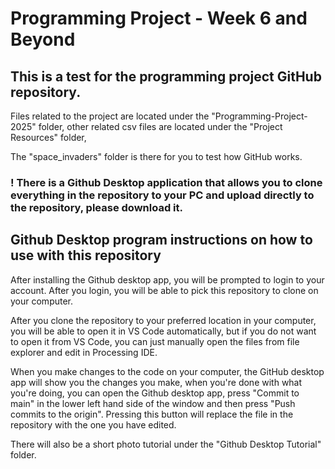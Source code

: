 # Programming Project - Week 6 and Beyond

## This is a test for the programming project GitHub repository.

Files related to the project are located under the "Programming-Project-2025" folder, other related csv files are located under the "Project Resources" folder, 

The "space_invaders" folder is there for you to test how GitHub works. 

### ! There is a Github Desktop application that allows you to clone everything in the repository to your PC and upload directly to the repository, please download it.

## Github Desktop program instructions on how to use with this repository

After installing the Github desktop app, you will be prompted to login to your account. After you login, you will be able to pick this repository to clone on your computer.

After you clone the repository to your preferred location in your computer, you will be able to open it in VS Code automatically, but if you do not want to open it from VS Code, you can just manually open the files from file explorer and edit in Processing IDE.

When you make changes to the code on your computer, the GitHub desktop app will show you the changes you make, when you're done with what you're doing, you can open the Github desktop app, press "Commit to main" in the lower left hand side of the window and then press "Push commits to the origin". Pressing this button will replace the file in the repository with the one you have edited.

There will also be a short photo tutorial under the "Github Desktop Tutorial" folder.


